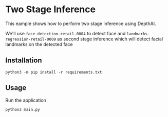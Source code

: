 # Two Stage Inference

This eample shows how to perform two stage inference using DepthAI.

We'll use `face-detection-retail-0004` to detect face and `landmarks-regression-retail-0009` as 
second stage inference which will detect facial landmarks on the detected face

## Installation

```
python3 -m pip install -r requirements.txt
```

## Usage

Run the application

```
python3 main.py
```